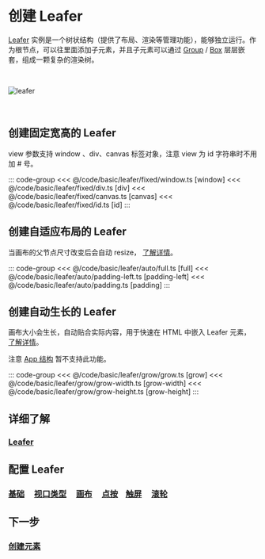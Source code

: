 # 创建 Leafer

[Leafer](/reference/display/Leafer.md) 实例是一个树状结构（提供了布局、渲染等管理功能），能够独立运行。作为根节点，可以往里面添加子元素，并且子元素可以通过 [Group](/reference/display/Group.md) / [Box](/reference/display/Box.md) 层层嵌套，组成一颗复杂的渲染树。

<br/>

![leafer](/svg/leafer.svg)

<br/>

## 创建固定宽高的 Leafer

view 参数支持 window 、div、canvas 标签对象，注意 view 为 id 字符串时不用加 # 号。

::: code-group
<<< @/code/basic/leafer/fixed/window.ts [window]
<<< @/code/basic/leafer/fixed/div.ts [div]
<<< @/code/basic/leafer/fixed/canvas.ts [canvas]
<<< @/code/basic/leafer/fixed/id.ts [id]
:::

## 创建自适应布局的 Leafer

当画布的父节点尺寸改变后会自动 resize， [了解详情](/reference/config/app/canvas.md#自适应布局)。

::: code-group
<<< @/code/basic/leafer/auto/full.ts [full]
<<< @/code/basic/leafer/auto/padding-left.ts [padding-left]
<<< @/code/basic/leafer/auto/padding.ts [padding]
:::

## 创建自动生长的 Leafer

画布大小会生长，自动贴合实际内容，用于快速在 HTML 中嵌入 Leafer 元素，[了解详情](/reference/config/app/canvas.md#自动生长)。

注意 [App 结构](/guide/advanced/app.md) 暂不支持此功能。

::: code-group
<<< @/code/basic/leafer/grow/grow.ts [grow]
<<< @/code/basic/leafer/grow/grow-width.ts [grow-width]
<<< @/code/basic/leafer/grow/grow-height.ts [grow-height]
:::

## 详细了解

### [Leafer](/reference/display/Leafer.md)

## 配置 Leafer

### [基础](/reference/config/app/base.md) &nbsp; &nbsp; [视口类型](/reference/config/app/type.md) &nbsp; &nbsp; [画布](/reference/config/app/canvas.md) &nbsp; &nbsp; [点按](/reference/config/app/pointer.md) &nbsp; &nbsp;[触屏](/reference/config/app/touch.md) &nbsp; &nbsp; [滚轮](/reference/config/app/wheel.md)

## 下一步

### [创建元素](/guide/basic/display)
